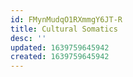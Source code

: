 ```yaml
---
id: FMynMudqO1RXmmgY6JT-R
title: Cultural Somatics
desc: ''
updated: 1639759645942
created: 1639759645942
---
```


